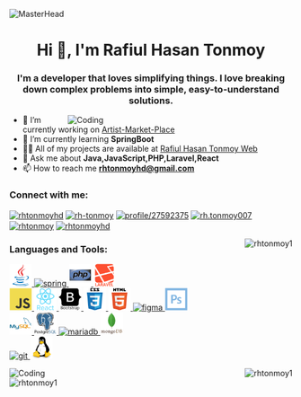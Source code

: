 ![MasterHead](https://mir-s3-cdn-cf.behance.net/project_modules/max_1200/54b6c068097599.5b50bca476b9b.gif)

<h1 align="center">Hi 👋, I'm Rafiul Hasan Tonmoy</h1>
<h3 align="center">
  I'm a developer that loves simplifying things. I love breaking down complex
  problems into simple, easy-to-understand solutions.
</h3>
<img
  align="right"
  alt="Coding"
  width="400"
  src="https://thumbs.gfycat.com/KnobbyJoyfulDeermouse-size_restricted.gif"
/>


<!-- <p align="left">
  <img
    src="https://komarev.com/ghpvc/?username=rhtonmoy1&label=Profile%20views&color=0e75b6&style=flat"
    alt="rhtonmoy1"
  />
</p>

<p align="left">
  <a href="https://twitter.com/rhtonmoyhd" target="blank"
    ><img
      src="https://img.shields.io/twitter/follow/rhtonmoyhd?logo=twitter&style=for-the-badge"
      alt="rhtonmoyhd"
  /></a>
</p> -->

- 🔭 I’m currently working on [Artist-Market-Place](http://v-generation.com/artists/index.php) <br>
- 🌱 I’m currently learning **SpringBoot** <br>
- 👨‍💻 All of my projects are available at [Rafiul Hasan Tonmoy Web](https://rhtonmoy.netlify.app) <br>
- 💬 Ask me about **Java,JavaScript,PHP,Laravel,React** <br>
- 📫 How to reach me **rhtonmoyhd@gmail.com** <br>


<h3 align="left">Connect with me:</h3>
<p align="left">
  <a href="https://twitter.com/rhtonmoyhd" target="blank"
    ><img
      align="center"
      src="https://raw.githubusercontent.com/rahuldkjain/github-profile-readme-generator/master/src/images/icons/Social/twitter.svg"
      alt="rhtonmoyhd"
      height="30"
      width="40"
  /></a>
  <a href="https://linkedin.com/in/rh-tonmoy" target="blank"
    ><img
      align="center"
      src="https://raw.githubusercontent.com/rahuldkjain/github-profile-readme-generator/master/src/images/icons/Social/linked-in-alt.svg"
      alt="rh-tonmoy"
      height="30"
      width="40"
  /></a>
  <a
    href="https://www.sololearn.com/profile/27592375"
    target="blank"
    ><img
      align="center"
      src="https://camo.githubusercontent.com/f1ee911be55392f64c85a84ddba0decf4d3d2fa6629fb2d2de860abd9469e810/68747470733a2f2f7777772e736f6c6f6c6561726e2e636f6d2f496d616765732f66617669636f6e2e69636f"
      alt="profile/27592375"
      height="30"
      width="40"
  /></a>
  <a href="https://fb.com/rh.tonmoy007" target="blank"
    ><img
      align="center"
      src="https://raw.githubusercontent.com/rahuldkjain/github-profile-readme-generator/master/src/images/icons/Social/facebook.svg"
      alt="rh.tonmoy007"
      height="30"
      width="40"
  /></a>
  <a href="https://www.hackerrank.com/rhtonmoy" target="blank"
    ><img
      align="center"
      src="https://raw.githubusercontent.com/rahuldkjain/github-profile-readme-generator/master/src/images/icons/Social/hackerrank.svg"
      alt="rhtonmoy"
      height="30"
      width="40"
  /></a>
  <a href="https://www.leetcode.com/rhtonmoyhd" target="blank"
    ><img
      align="center"
      src="https://raw.githubusercontent.com/rahuldkjain/github-profile-readme-generator/master/src/images/icons/Social/leet-code.svg"
      alt="rhtonmoyhd"
      height="30"
      width="40"
  /></a>
</p>




  <p>
    <img
      align="right"
      src="https://github-readme-streak-stats.herokuapp.com/?user=rhtonmoy1&"
      alt="rhtonmoy1"
    />
  </p>

<h3 align="left">Languages and Tools:</h3>
<p align="left">
  <!-- back End -->

  <a href="https://www.java.com" target="_blank" rel="noreferrer">
    <img
      src="https://raw.githubusercontent.com/devicons/devicon/master/icons/java/java-original.svg"
      alt="java"
      width="40"
      height="40"
    />
  </a>

  <a href="https://spring.io/" target="_blank" rel="noreferrer">
    <img
      src="https://www.vectorlogo.zone/logos/springio/springio-icon.svg"
      alt="spring"
      width="40"
      height="40"
    />
  </a>

  <a href="https://www.php.net" target="_blank" rel="noreferrer">
    <img
      src="https://raw.githubusercontent.com/devicons/devicon/master/icons/php/php-original.svg"
      alt="php"
      width="40"
      height="40"
    />
  </a>

  <a href="https://laravel.com/" target="_blank" rel="noreferrer">
    <img
      src="https://raw.githubusercontent.com/devicons/devicon/master/icons/laravel/laravel-plain-wordmark.svg"
      alt="laravel"
      width="40"
      height="40"
    />
  </a>

  <br>

  <!-- Front End -->

  <a href="https://developer.mozilla.org/en-US/docs/Web/JavaScript" target="_blank" rel="noreferrer">
  <img
    src="https://raw.githubusercontent.com/devicons/devicon/master/icons/javascript/javascript-original.svg"
    alt="javascript"
    width="40"
    height="40"
  />
</a>

<a href="https://reactjs.org/" target="_blank" rel="noreferrer">
    <img
      src="https://raw.githubusercontent.com/devicons/devicon/master/icons/react/react-original-wordmark.svg"
      alt="react"
      width="40"
      height="40"
    />
  </a>

  <a href="https://getbootstrap.com" target="_blank" rel="noreferrer">
    <img
      src="https://raw.githubusercontent.com/devicons/devicon/master/icons/bootstrap/bootstrap-plain-wordmark.svg"
      alt="bootstrap"
      width="40"
      height="40"
    />
  </a>

  <a href="https://www.w3schools.com/css/" target="_blank" rel="noreferrer">
    <img
      src="https://raw.githubusercontent.com/devicons/devicon/master/icons/css3/css3-original-wordmark.svg"
      alt="css3"
      width="40"
      height="40"
    />
  </a>

  <a href="https://www.w3.org/html/" target="_blank" rel="noreferrer">
    <img
      src="https://raw.githubusercontent.com/devicons/devicon/master/icons/html5/html5-original-wordmark.svg"
      alt="html5"
      width="40"
      height="40"
    />
  </a>

  <a href="https://www.figma.com/" target="_blank" rel="noreferrer">
    <img
      src="https://www.vectorlogo.zone/logos/figma/figma-icon.svg"
      alt="figma"
      width="40"
      height="40"
    />
  </a>

  <a href="https://www.photoshop.com/en" target="_blank" rel="noreferrer">
    <img
      src="https://raw.githubusercontent.com/devicons/devicon/master/icons/photoshop/photoshop-line.svg"
      alt="photoshop"
      width="40"
      height="40"
    />
  </a>


  <!-- DB -->

  <br>

  <a href="https://www.mysql.com/" target="_blank" rel="noreferrer">
    <img
      src="https://raw.githubusercontent.com/devicons/devicon/master/icons/mysql/mysql-original-wordmark.svg"
      alt="mysql"
      width="40"
      height="40"
    />
  </a>

  <a href="https://www.postgresql.org" target="_blank" rel="noreferrer">
    <img
      src="https://raw.githubusercontent.com/devicons/devicon/master/icons/postgresql/postgresql-original-wordmark.svg"
      alt="postgresql"
      width="40"
      height="40"
    />
  </a>

  <a href="https://mariadb.org/" target="_blank" rel="noreferrer">
    <img
      src="https://www.vectorlogo.zone/logos/mariadb/mariadb-icon.svg"
      alt="mariadb"
      width="40"
      height="40"
    />
  </a>


  <a href="https://www.mongodb.com/" target="_blank" rel="noreferrer">
    <img
      src="https://raw.githubusercontent.com/devicons/devicon/master/icons/mongodb/mongodb-original-wordmark.svg"
      alt="mongodb"
      width="40"
      height="40"
    />
  </a>

  <br>

  <!-- DEVOPS -->

  <a href="https://git-scm.com/" target="_blank" rel="noreferrer">
    <img
      src="https://www.vectorlogo.zone/logos/git-scm/git-scm-icon.svg"
      alt="git"
      width="40"
      height="40"
    />
  </a>

  <a href="https://www.linux.org/" target="_blank" rel="noreferrer">
    <img
      src="https://raw.githubusercontent.com/devicons/devicon/master/icons/linux/linux-original.svg"
      alt="linux"
      width="40"
      height="40"
    />
  </a>
  


</p>

<p>
    <img
    align="left"
    alt="Coding"
    width="400"
    src="https://thumbs.gfycat.com/OblongJaggedBluemorphobutterfly-size_restricted.gif"
  />
  
</p>


<p>
  <img
    align="right"
    src="https://github-readme-stats.vercel.app/api?username=rhtonmoy1&show_icons=true&locale=en"
    alt="rhtonmoy1"
  />
</p>


<p>
    <img
      align="left"
      src="https://github-readme-stats.vercel.app/api/top-langs?username=rhtonmoy1&show_icons=true&locale=en&layout=compact"
      alt="rhtonmoy1"
    />
  </p>
